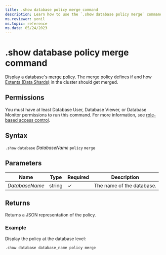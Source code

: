 ```yaml
---
title: .show database policy merge command
description: Learn how to use the `.show database policy merge` command to show the database's merge policy.
ms.reviewer: yonil
ms.topic: reference
ms.date: 05/24/2023
---
```

# .show database policy merge command

Display a database's [merge policy](mergepolicy.md). The merge policy defines if and how [Extents (Data Shards)](../management/extents-overview.md) in the cluster should get merged.

## Permissions

You must have at least Database User, Database Viewer, or Database Monitor permissions to run this command. For more information, see [role-based access control](access-control/role-based-access-control.md).

## Syntax

`.show` `database` *DatabaseName* `policy` `merge`

## Parameters

|Name|Type|Required|Description|
|--|--|--|--|
|*DatabaseName*|string|&check;|The name of the database.|

## Returns

Returns a JSON representation of the policy.

### Example

Display the policy at the database level:

```kusto
.show database database_name policy merge 
```

